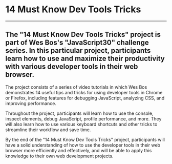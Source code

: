 # 14 Must Know Dev Tools Tricks

---

## The "14 Must Know Dev Tools Tricks" project is part of Wes Bos's "JavaScript30" challenge series. In this particular project, participants learn how to use and maximize their productivity with various developer tools in their web browser.

The project consists of a series of video tutorials in which Wes Bos demonstrates 14 useful tips and tricks for using developer tools in Chrome or Firefox, including features for debugging JavaScript, analyzing CSS, and improving performance.

Throughout the project, participants will learn how to use the console, inspect elements, debug JavaScript, profile performance, and more. They will also learn how to use various keyboard shortcuts and other tricks to streamline their workflow and save time.

By the end of the "14 Must Know Dev Tools Tricks" project, participants will have a solid understanding of how to use the developer tools in their web browser more efficiently and effectively, and will be able to apply this knowledge to their own web development projects. 
